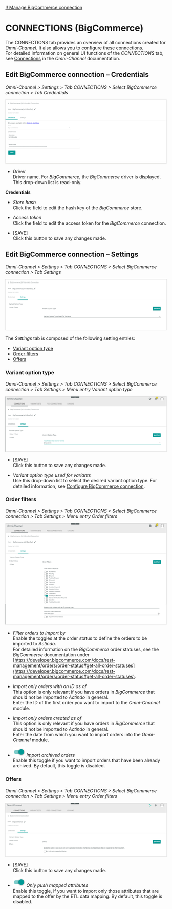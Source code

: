 [!! Manage BigCommerce connection](../Integration/01_ManageBigCommerceConnection.md)


# CONNECTIONS (BigCommerce)

The CONNECTIONS tab provides an overview of all connections created for *Omni-Channel*. It also allows you to configure these connections.   
For detailed information on general UI functions of the *CONNECTIONS* tab, see [Connections](../../Channels/UserInterface/07a_Connections.md) in the *Omni-Channel* documentation.



## Edit BigCommerce connection &ndash; Credentials

*Omni-Channel > Settings > Tab CONNECTIONS > Select BigCommerce connection > Tab Credentials*

![Edit BigCommerce credentials](../../Assets/Screenshots/Channels/Settings/Connections/BigCommerce/EditConnectionCredentials.png "[Edit BigCommerce credentials]")

- *Driver*  
    Driver name. For *BigCommerce*, the *BigCommerce* driver is displayed. This drop-down list is read-only.

**Credentials** 

- *Store hash*   
    Click the field to edit the hash key of the *BigCommerce* store.

- *Access token*   
    Click the field to edit the access token for the *BigCommerce* connection.

- [SAVE]  
    Click this button to save any changes made.



## Edit BigCommerce connection &ndash; Settings

*Omni-Channel > Settings > Tab CONNECTIONS > Select BigCommerce connection > Tab Settings*

![Edit BigCommerce settings](../../Assets/Screenshots/Channels/Settings/Connections/BigCommerce/EditConnectionSettings.png "[Edit BigCommerce settings]")

The *Settings* tab is composed of the following setting entries:
- [Variant option type](#variant-option-type)
- [Order filters](#order-filters)
- [Offers](#offers)


### Variant option type

*Omni-Channel > Settings > Tab CONNECTIONS > Select BigCommerce connection > Tab Settings > Menu entry Variant option type*

![Variant option type](../../Assets/Screenshots/Channels/Settings/Connections/BigCommerce/VariantOptionType.png "[Variant option type]")


- [SAVE]   
   Click this button to save any changes made.

- *Variant option type used for variants*   
   Use this drop-down list to select the desired variant option type. For detailed information, see [Configure BigCommerce connection](../Integration/01_ManageBigCommerceConnection.md#configure-bigcommerce-connection).



### Order filters

*Omni-Channel > Settings > Tab CONNECTIONS > Select BigCommerce connection > Tab Settings > Menu entry Order filters*

![Order filters](../../Assets/Screenshots/Channels/Settings/Connections/BigCommerce/OrderFilters.png "[Order filters]")

- *Filter orders to import by*   
   Enable the toggles at the order status to define the orders to be imported to *Actindo*.  
   For detailed information on the *BigCommerce* order statuses, see the *BigCommerce* documentation under [https://developer.bigcommerce.com/docs/rest-management/orders/order-status#get-all-order-statuses](https://developer.bigcommerce.com/docs/rest-management/orders/order-status#get-all-order-statuses).
   
- *Import only orders with an ID as of*   
   This option is only relevant if you have orders in *BigCommerce* that should not be imported to *Actindo* in general.   
   Enter the ID of the first order you want to import to the *Omni-Channel* module.
- *Import only orders created as of*   
   This option is only relevant if you have orders in *BigCommerce* that should not be imported to *Actindo* in general.    
   Enter the date from which you want to import orders into the *Omni-Channel* module.

- ![Toggle](../../Assets/Icons/Toggle.png "[Toggle]") *Import archived orders*    
   Enable this toggle if you want to import orders that have been already archived. By default, this toggle is disabled. 

### Offers

*Omni-Channel > Settings > Tab CONNECTIONS > Select BigCommerce connection > Tab Settings > Menu entry Order filters*

![Order filters](../../Assets/Screenshots/Channels/Settings/Connections/BigCommerce/OfferOption.png "[Order filters]")

- [SAVE]   
   Click this button to save any changes made.

- ![Toggle](../../Assets/Icons/Toggle.png "[Toggle]") *Only push mapped attributes*   
  Enable this toggle, if you want to import only those attributes that are mapped to the offer by the ETL data mapping. By default, this toggle is disabled.   
  
